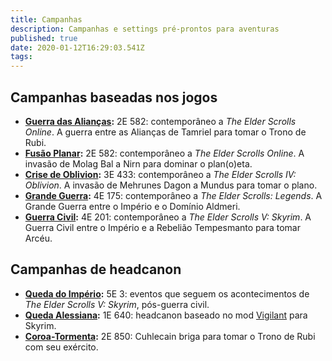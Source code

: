 ```yaml
---
title: Campanhas
description: Campanhas e settings pré-prontos para aventuras
published: true
date: 2020-01-12T16:29:03.541Z
tags: 
---
```


## Campanhas baseadas nos jogos
* **[Guerra das Alianças](/campanhas/guerra_aliancas):** 2E 582: contemporâneo a *The Elder Scrolls Online*. A guerra entre as Alianças de Tamriel para tomar o Trono de Rubi.
* **[Fusão Planar](/campanhas/fusao_planar):** 2E 582: contemporâneo a *The Elder Scrolls Online*. A invasão de Molag Bal a Nirn para dominar o plan(o)eta. 
* **[Crise de Oblivion](/campanhas/invasao_oblivion):** 3E 433: contemporâneo a *The Elder Scrolls IV: Oblivion*. A invasão de Mehrunes Dagon a Mundus para tomar o plano.
* **[Grande Guerra](/campanhas/grande_guerra):** 4E 175: contemporâneo a *The Elder Scrolls: Legends*. A Grande Guerra entre o Império e o Domínio Aldmeri.
* **[Guerra Civil](/campanhas/guerra_civil):** 4E 201: contemporâneo a *The Elder Scrolls V: Skyrim*. A Guerra Civil entre o Império e a Rebelião Tempesmanto para tomar Arcéu.

## Campanhas de headcanon
* **[Queda do Império](/campanhas/queda_imperio):** 5E 3: eventos que seguem os acontecimentos de *The Elder Scrolls V: Skyrim*, pós-guerra civil.
* **[Queda Alessiana](/campanhas/queda_alessiana):** 1E 640: headcanon baseado no mod [Vigilant](https://www.nexusmods.com/skyrim/mods/67103) para Skyrim. 
* **[Coroa-Tormenta](/campanhas/coroa-tormenta):** 2E 850: Cuhlecain briga para tomar o Trono de Rubi com seu exército.